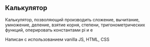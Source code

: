 ## Калькулятор

Калькулятор, позволяющий производить сложение, вычитание, умножение, деление, взятие корня, степени, тригонометрических функций, оперировать константами pi и e

Написан с использованием vanilla JS, HTML, CSS

